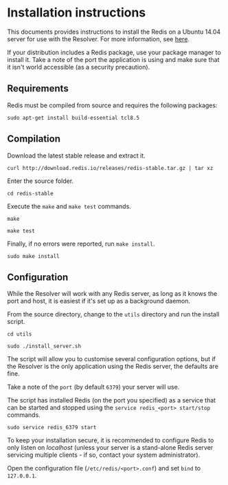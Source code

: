 Installation instructions
=========================

This documents provides instructions to install the Redis on a Ubuntu 14.04 server for use with the Resolver. For more information, see [here](https://www.digitalocean.com/community/tutorials/how-to-install-and-use-redis).

If your distribution includes a Redis package, use your package manager to install it. Take a note of the port the application is using and make sure that it isn't world accessible (as a security precaution).

## Requirements

Redis must be compiled from source and requires the following packages:

```
sudo apt-get install build-essential tcl8.5
```

## Compilation

Download the latest stable release and extract it.

```
curl http://download.redis.io/releases/redis-stable.tar.gz | tar xz
```

Enter the source folder.

```
cd redis-stable
```

Execute the `make` and `make test` commands.

```
make
```

```
make test
```

Finally, if no errors were reported, run `make install`.

```
sudo make install
```


## Configuration

While the Resolver will work with any Redis server, as long as it knows the port and host, it is easiest if it's set up as a background daemon.

From the source directory, change to the `utils` directory and run the install script.

```
cd utils
```

```
sudo ./install_server.sh
```

The script will allow you to customise several configuration options, but if the Resolver is the only application using the Redis server, the defaults are fine.

Take a note of the `port` (by default `6379`) your server will use.

The script has installed Redis (on the port you specified) as a service that can be started and stopped using the `service redis_<port> start/stop` commands.

```
sudo service redis_6379 start
```

To keep your installation secure, it is recommended to configure Redis to only listen on _localhost_ (unless your server is a stand-alone Redis server servicing multiple clients - if so, contact your system administrator).

Open the configuration file (`/etc/redis/<port>.conf`) and set `bind` to `127.0.0.1`. 


